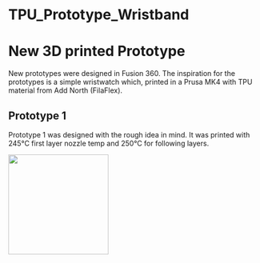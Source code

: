 # TPU_Prototype_Wristband
# New 3D printed Prototype

New prototypes were designed in Fusion 360. The inspiration for the prototypes is a simple wristwatch which, printed in a Prusa MK4 with TPU material from Add North (FilaFlex).

## Prototype 1

Prototype 1 was designed with the rough idea in mind. It was printed with 245°C first layer nozzle temp and 250°C for following layers.

<img src="https://github.com/Acute-hi-is/TPU_Prototype_Wristband/tree/main/Images/Snapshots/Prototype1/Prototype1_1_slicer_orientation.PNG" width="200" />